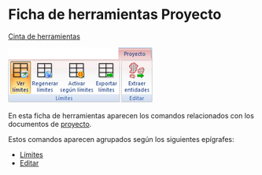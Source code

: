 # Ficha de herramientas Proyecto

[Cinta de herramientas](../../untitled-12/)

![](../../../.gitbook/assets/ficha-de-herramientas-proyecto.jpg)

En esta ficha de herramientas aparecen los comandos relacionados con los documentos de [proyecto](../../operaciones-con-archivos/untitled-312.md).

Estos comandos aparecen agrupados según los siguientes epígrafes:

* [Límites](untitled-278.md)
* [Editar](untitled-233.md)

